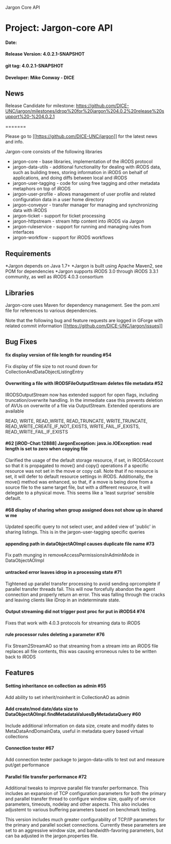 
Jargon Core API


# Project: Jargon-core API
#### Date: 
#### Release Version: 4.0.2.1-SNAPSHOT
#### git tag: 4.0.2.1-SNAPSHOT
#### Developer: Mike Conway - DICE

## News

Release Candidate for milestone: https://github.com/DICE-UNC/jargon/milestones/idrop%20for%20jargon%204.0.2%20release%20support%20-%204.0.2.1

=======

Please go to [[https://github.com/DICE-UNC/jargon]] for the latest news and info.

Jargon-core consists of the following libraries

* jargon-core - base libraries, implementation of the iRODS protocol
* jargon-data-utils - additional functionality for dealing with iRODS data, such as building trees, storing information in iRODS on behalf of applications, and doing diffs between local and iRODS
* jargon-user-tagging - code for using free tagging and other metadata metaphors on top of iRODS
* jargon-user-profile - allows management of user profile and related configuration data in a user home directory
* jargon-conveyor - transfer manager for managing and synchronizing data with iRODS
* jargon-ticket - support for ticket processing
* jargon-httpstream - stream http content into iRODS via Jargon
* jargon-ruleservice - support for running and managing rules from interfaces
* jargon-workflow - support for iRODS workflows

## Requirements

*Jargon depends on Java 1.7+
*Jargon is built using Apache Maven2, see POM for dependencies
*Jargon supports iRODS 3.0 through iRODS 3.3.1 community, as well as iRODS 4.0.3 consortium

## Libraries

Jargon-core uses Maven for dependency management.  See the pom.xml file for references to various dependencies.

Note that the following bug and feature requests are logged in GForge with related commit information [[https://github.com/DICE-UNC/jargon/issues]]

## Bug Fixes

#### fix display version of file length for rounding #54

Fix display of file size to not round down for CollectionAndDataObjectListingEntry

#### Overwriting a file with IRODSFileOutputStream deletes file metadata #52

IRODSOutputStream now has extended support for open flags, including truncation/overwrite handling.  In the immediate case this prevents deletion of AVUs on 
overwrite of a file via OutputStream.  Extended operations are available 

READ, WRITE, READ_WRITE, READ_TRUNCATE, WRITE_TRUNCATE, READ_WRITE_CREATE_IF_NOT_EXISTS, WRITE_FAIL_IF_EXISTS, READ_WRITE_FAIL_IF_EXISTS

#### #62 [iROD-Chat:12888] JargonException: java.io.IOException: read length is set to zero when copying file

Clarified the usage of the default storage resource, if set, in IRODSAccount so that it is propagated to move() and copy() operations if a specific resource was not set in the move or copy call.
Note that if no resource is set, it will defer to default resource settings in iRODS.  Additionally, the move() method was enhanced, so that, if a move is being done from a source file to the same target
file, but with a different resource, it will delegate to a physical move.  This seems like a 'least surprise' sensible default.

#### #68 display of sharing when group assigned does not show up in shared w me 

Updated specific query to not select user, and added view of 'public' in sharing listings.  This is in the jargon-user-tagging specific queries

####  appending path in dataObjectAOImpl causes duplicate file name #73

Fix path munging in removeAccessPermissionsInAdminMode in DataObjectAOImpl

#### untracked error leaves idrop in a processing state #71

Tightened up parallel transfer processing to avoid sending oprcomplete if parallel transfer threads fail.  This will now forcefully abandon the agent connection and properly return an error.  This was falling through the cracks and leaving clients like iDrop in an indeterminate state.

#### Output streaming did not trigger post proc for put in iRODS4 #74

Fixes that work with 4.0.3 protocols for streaming data to iRODS

#### rule processor rules deleting a parameter #76

Fix Stream2StreamAO so that streaming from a stream into an iRODS file replaces all file contents, this was causing erroneous rules to be written back to iRODS

## Features

#### Setting inheritance on collection as admin #55

Add ability to set inherit/noinherit in CollectionAO as admin

#### Add create/mod date/data size to DataObjectAOImpl.findMetadataValuesByMetadataQuery #60

Include additional information on data size, create and modify dates to MetaDataAndDomainData,
useful in metadata query based virtual collections

#### Connection tester #67

Add connection tester package to jargon-data-utils to test out and measure put/get performance 

#### Parallel file transfer performance #72

Additional tweaks to improve parallel file transfer performance. This includes an expansion of TCP configuration parameters for both the primary and parallel transfer thread to configure window size, quality of service parameters, timeouts, nodelay and other aspects.  This also includes adjustemt to various buffering parameters based on benchmark testing.

This version includes much greater configurability of TCP/IP parameters for the primary and parallel socket connections. Currently these parameters are set to an aggressive window size, and bandwidth-favoring parameters, but can ba adjusted in the jargon.properties file.  



